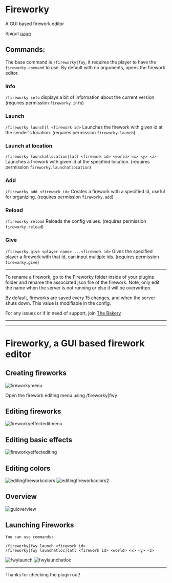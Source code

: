 # Fireworky
A GUI based firework editor

Spigot [page](https://www.spigotmc.org/resources/fireworky.105751/)

## Commands:
The base command is ``/fireworky|fwy``, it requires the player to have the ``fireworky.command`` to use. By default with no arguments, opens the firework editor.


### Info
``/fireworky info`` displays a bit of information about the current version (requires permission ``fireworky.info``)

### Launch
``/fireworky launch|l <firework id>`` Launches the firework with given id at the sender's location. (requires permission ``fireworky.launch``)

### Launch at location
``/fireworky launchatlocation|latl <firework id> <world> <x> <y> <z>`` Launches a firework with given id at the specified location. (requires permission ``fireworky.launchatlocation``)

### Add
``/fireworky add <firework id>`` Creates a firework with a specified id, useful for organizing. (requires permission ``fireworky.add``)

### Reload
``/fireworky reload`` Reloads the config values. (requires permission ``fireworky.reload``)

### Give
``/fireworky give <player name> ...<firework id>`` Gives the specified player a firework with that id, can input multiple ids. 
(requires permission ``fireworky.give``)

---

To rename a firework, go to the Fireworky folder inside of your plugins folder and rename the associated json file of the firework. Note, only edit the name when the server is not running or else it will be overwritten.

By default, fireworks are saved every 15 changes, and when the server shuts down. This value is modifiable in the config.

For any issues or if in need of support, join [The Bakery](https://discord.gg/mDhaSSEV3m)

---
---

# Fireworky, a GUI based firework editor

## Creating fireworks

![fireworkymenu](https://user-images.githubusercontent.com/45347578/195487899-696623d6-7fb3-48c6-aa00-67592d428a7a.gif)


Open the firework editing menu using /fireworky|fwy
  

## Editing fireworks

![fireworkyeffecteditmenu](https://user-images.githubusercontent.com/45347578/195487770-b545e42f-c479-45ed-b993-f8d06dc2920e.gif)


## Editing basic effects

![fireworkyeffectediting](https://user-images.githubusercontent.com/45347578/195487744-f78cd5f0-5891-4d79-9a0f-cb0a07a49ef1.gif)


## Editing colors

![editingfireworkcolors](https://user-images.githubusercontent.com/45347578/195487580-3777aabe-e783-45cb-b0d9-2ab1cb0a6431.gif)
![editingfireworkcolors2](https://user-images.githubusercontent.com/45347578/195487574-34ad28b9-0cbb-46ad-ac63-d928cc1b2876.gif)


## Overview

![guioverview](https://user-images.githubusercontent.com/45347578/195487617-865c2ec4-27d7-4b71-b406-1e0fc5528abe.gif)


## Launching Fireworks

    You can use commands:

    /fireworky|fwy launch <firework id>
    /fireworky|fwy launchatloc|latl <firework id> <world> <x> <y> <z>


![fwylaunch](https://user-images.githubusercontent.com/45347578/195487685-4bcc0aef-d74e-4840-918e-d1665e6371ce.gif)
![fwylaunchatloc](https://user-images.githubusercontent.com/45347578/195487665-ffb8f100-884c-4115-ba9b-ef7d749732ff.gif)

---

Thanks for checking the plugin out!

    

